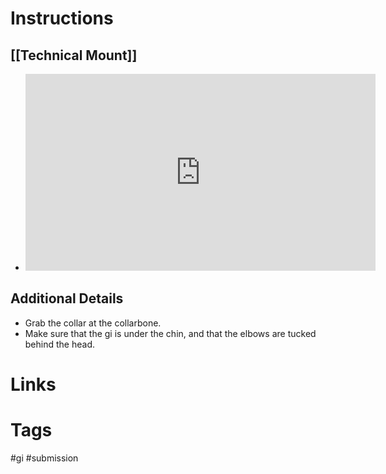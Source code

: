 # Instructions

## [[Technical Mount]]
- <iframe width="560" height="315" src="https://www.youtube.com/embed/YF4PDZB2w_4?si=ytrsdAYFehz8mxeZ" title="YouTube video player" frameborder="0" allow="accelerometer; autoplay; clipboard-write; encrypted-media; gyroscope; picture-in-picture; web-share" allowfullscreen></iframe>
## Additional Details
- Grab the collar at the collarbone.
- Make sure that the gi is under the chin, and that the elbows are tucked behind the head.
# Links

# Tags
#gi #submission 